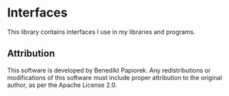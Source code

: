 ﻿# Interfaces

This library contains interfaces I use in my libraries and programs.

## Attribution

This software is developed by Benedikt Papiorek.
Any redistributions or modifications of this software must include proper attribution to the original author, as per the Apache License 2.0.